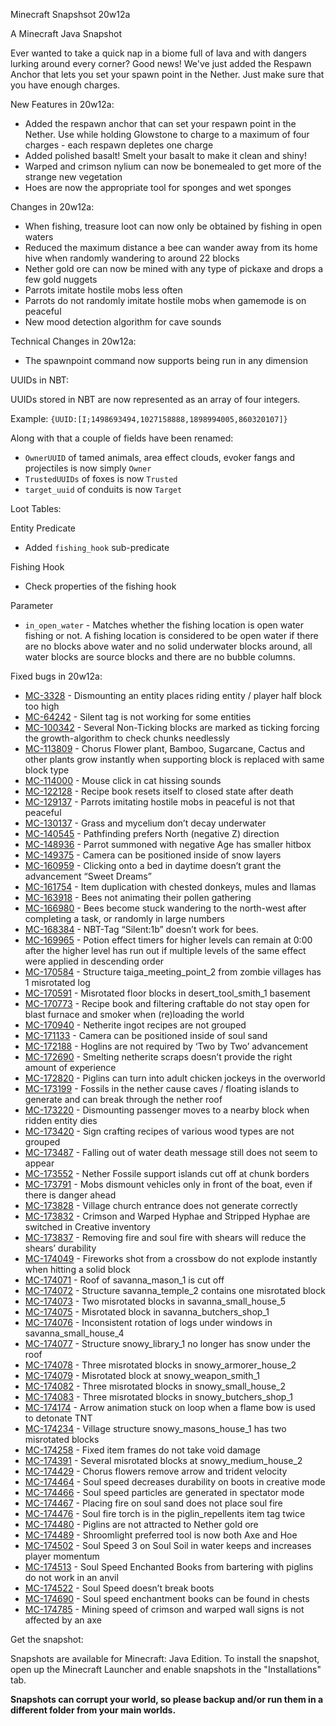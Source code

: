 
Minecraft Snapshsot 20w12a

A Minecraft Java Snapshot

Ever wanted to take a quick nap in a biome full of lava and with dangers lurking around every corner? Good news! We've just added the Respawn Anchor that lets you set your spawn point in the Nether. Just make sure that you have enough charges.

New Features in 20w12a:

   * Added the respawn anchor that can set your respawn point in the Nether. Use while holding Glowstone to charge to a maximum of four charges - each respawn depletes one charge
   * Added polished basalt! Smelt your basalt to make it clean and shiny!
   * Warped and crimson nylium can now be bonemealed to get more of the strange new vegetation
   * Hoes are now the appropriate tool for sponges and wet sponges

Changes in 20w12a:

   * When fishing, treasure loot can now only be obtained by fishing in open waters
   * Reduced the maximum distance a bee can wander away from its home hive when randomly wandering to around 22 blocks
   * Nether gold ore can now be mined with any type of pickaxe and drops a few gold nuggets
   * Parrots imitate hostile mobs less often
   * Parrots do not randomly imitate hostile mobs when gamemode is on peaceful
   * New mood detection algorithm for cave sounds

Technical Changes in 20w12a:

   * The spawnpoint command now supports being run in any dimension

UUIDs in NBT:

UUIDs stored in NBT are now represented as an array of four integers.

Example: `{UUID:[I;1498693494,1027158888,1898994005,860320107]}`

Along with that a couple of fields have been renamed:

   * `OwnerUUID` of tamed animals, area effect clouds, evoker fangs and projectiles is now simply `Owner`
   * `TrustedUUIDs` of foxes is now `Trusted`
   * `target_uuid` of conduits is now `Target`

Loot Tables:

Entity Predicate

   * Added `fishing_hook` sub-predicate

Fishing Hook

   * Check properties of the fishing hook

Parameter

   * `in_open_water` - Matches whether the fishing location is open water fishing or not. A fishing location is considered to be open water if there are no blocks above water and no solid underwater blocks around, all water blocks are source blocks and there are no bubble columns.

Fixed bugs in 20w12a:

   * [MC-3328](https://bugs.mojang.com/browse/MC-3328) - Dismounting an entity places riding entity / player half block too high
   * [MC-64242](https://bugs.mojang.com/browse/MC-64242) - Silent tag is not working for some entities
   * [MC-100342](https://bugs.mojang.com/browse/MC-100342) - Several Non-Ticking blocks are marked as ticking forcing the growth-algorithm to check chunks needlessly
   * [MC-113809](https://bugs.mojang.com/browse/MC-113809) - Chorus Flower plant, Bamboo, Sugarcane, Cactus and other plants grow instantly when supporting block is replaced with same block type
   * [MC-114000](https://bugs.mojang.com/browse/MC-114000) - Mouse click in cat hissing sounds
   * [MC-122128](https://bugs.mojang.com/browse/MC-122128) - Recipe book resets itself to closed state after death
   * [MC-129137](https://bugs.mojang.com/browse/MC-129137) - Parrots imitating hostile mobs in peaceful is not that peaceful
   * [MC-130137](https://bugs.mojang.com/browse/MC-130137) - Grass and mycelium don’t decay underwater
   * [MC-140545](https://bugs.mojang.com/browse/MC-140545) - Pathfinding prefers North (negative Z) direction
   * [MC-148936](https://bugs.mojang.com/browse/MC-148936) - Parrot summoned with negative Age has smaller hitbox
   * [MC-149375](https://bugs.mojang.com/browse/MC-149375) - Camera can be positioned inside of snow layers
   * [MC-160959](https://bugs.mojang.com/browse/MC-160959) - Clicking onto a bed in daytime doesn’t grant the advancement “Sweet Dreams”
   * [MC-161754](https://bugs.mojang.com/browse/MC-161754) - Item duplication with chested donkeys, mules and llamas
   * [MC-163918](https://bugs.mojang.com/browse/MC-163918) - Bees not animating their pollen gathering
   * [MC-166980](https://bugs.mojang.com/browse/MC-166980) - Bees become stuck wandering to the north-west after completing a task, or randomly in large numbers
   * [MC-168384](https://bugs.mojang.com/browse/MC-168384) - NBT-Tag “Silent:1b” doesn’t work for bees.
   * [MC-169965](https://bugs.mojang.com/browse/MC-169965) - Potion effect timers for higher levels can remain at 0:00 after the higher level has run out if multiple levels of the same effect were applied in descending order
   * [MC-170584](https://bugs.mojang.com/browse/MC-170584) - Structure taiga_meeting_point_2 from zombie villages has 1 misrotated log
   * [MC-170591](https://bugs.mojang.com/browse/MC-170591) - Misrotated floor blocks in desert_tool_smith_1 basement
   * [MC-170773](https://bugs.mojang.com/browse/MC-170773) - Recipe book and filtering craftable do not stay open for blast furnace and smoker when (re)loading the world
   * [MC-170940](https://bugs.mojang.com/browse/MC-170940) - Netherite ingot recipes are not grouped
   * [MC-171133](https://bugs.mojang.com/browse/MC-171133) - Camera can be positioned inside of soul sand
   * [MC-172188](https://bugs.mojang.com/browse/MC-172188) - Hoglins are not required by ‘Two by Two’ advancement
   * [MC-172690](https://bugs.mojang.com/browse/MC-172690) - Smelting netherite scraps doesn’t provide the right amount of experience
   * [MC-172820](https://bugs.mojang.com/browse/MC-172820) - Piglins can turn into adult chicken jockeys in the overworld
   * [MC-173199](https://bugs.mojang.com/browse/MC-173199) - Fossils in the nether cause caves / floating islands to generate and can break through the nether roof
   * [MC-173220](https://bugs.mojang.com/browse/MC-173220) - Dismounting passenger moves to a nearby block when ridden entity dies
   * [MC-173420](https://bugs.mojang.com/browse/MC-173420) - Sign crafting recipes of various wood types are not grouped
   * [MC-173487](https://bugs.mojang.com/browse/MC-173487) - Falling out of water death message still does not seem to appear
   * [MC-173552](https://bugs.mojang.com/browse/MC-173552) - Nether Fossile support islands cut off at chunk borders
   * [MC-173791](https://bugs.mojang.com/browse/MC-173791) - Mobs dismount vehicles only in front of the boat, even if there is danger ahead
   * [MC-173828](https://bugs.mojang.com/browse/MC-173828) - Village church entrance does not generate correctly
   * [MC-173832](https://bugs.mojang.com/browse/MC-173832) - Crimson and Warped Hyphae and Stripped Hyphae are switched in Creative inventory
   * [MC-173837](https://bugs.mojang.com/browse/MC-173837) - Removing fire and soul fire with shears will reduce the shears’ durability
   * [MC-174049](https://bugs.mojang.com/browse/MC-174049) - Fireworks shot from a crossbow do not explode instantly when hitting a solid block
   * [MC-174071](https://bugs.mojang.com/browse/MC-174071) - Roof of savanna_mason_1 is cut off
   * [MC-174072](https://bugs.mojang.com/browse/MC-174072) - Structure savanna_temple_2 contains one misrotated block
   * [MC-174073](https://bugs.mojang.com/browse/MC-174073) - Two misrotated blocks in savanna_small_house_5
   * [MC-174075](https://bugs.mojang.com/browse/MC-174075) - Misrotated block in savanna_butchers_shop_1
   * [MC-174076](https://bugs.mojang.com/browse/MC-174076) - Inconsistent rotation of logs under windows in savanna_small_house_4
   * [MC-174077](https://bugs.mojang.com/browse/MC-174077) - Structure snowy_library_1 no longer has snow under the roof
   * [MC-174078](https://bugs.mojang.com/browse/MC-174078) - Three misrotated blocks in snowy_armorer_house_2
   * [MC-174079](https://bugs.mojang.com/browse/MC-174079) - Misrotated block at snowy_weapon_smith_1
   * [MC-174082](https://bugs.mojang.com/browse/MC-174082) - Three misrotated blocks in snowy_small_house_2
   * [MC-174083](https://bugs.mojang.com/browse/MC-174083) - Three misrotated blocks in snowy_butchers_shop_1
   * [MC-174174](https://bugs.mojang.com/browse/MC-174174) - Arrow animation stuck on loop when a flame bow is used to detonate TNT
   * [MC-174234](https://bugs.mojang.com/browse/MC-174234) - Village structure snowy_masons_house_1 has two misrotated blocks
   * [MC-174258](https://bugs.mojang.com/browse/MC-174258) - Fixed item frames do not take void damage
   * [MC-174391](https://bugs.mojang.com/browse/MC-174391) - Several misrotated blocks at snowy_medium_house_2
   * [MC-174429](https://bugs.mojang.com/browse/MC-174429) - Chorus flowers remove arrow and trident velocity
   * [MC-174464](https://bugs.mojang.com/browse/MC-174464) - Soul speed decreases durability on boots in creative mode
   * [MC-174466](https://bugs.mojang.com/browse/MC-174466) - Soul speed particles are generated in spectator mode
   * [MC-174467](https://bugs.mojang.com/browse/MC-174467) - Placing fire on soul sand does not place soul fire
   * [MC-174476](https://bugs.mojang.com/browse/MC-174476) - Soul fire torch is in the piglin_repellents item tag twice
   * [MC-174480](https://bugs.mojang.com/browse/MC-174480) - Piglins are not attracted to Nether gold ore
   * [MC-174489](https://bugs.mojang.com/browse/MC-174489) - Shroomlight preferred tool is now both Axe and Hoe
   * [MC-174502](https://bugs.mojang.com/browse/MC-174502) - Soul Speed 3 on Soul Soil in water keeps and increases player momentum
   * [MC-174513](https://bugs.mojang.com/browse/MC-174513) - Soul Speed Enchanted Books from bartering with piglins do not work in an anvil
   * [MC-174522](https://bugs.mojang.com/browse/MC-174522) - Soul Speed doesn’t break boots
   * [MC-174690](https://bugs.mojang.com/browse/MC-174690) - Soul speed enchantment books can be found in chests
   * [MC-174785](https://bugs.mojang.com/browse/MC-174785) - Mining speed of crimson and warped wall signs is not affected by an axe

Get the snapshot:

Snapshots are available for Minecraft: Java Edition. To install the snapshot, open up the Minecraft Launcher and enable snapshots in the "Installations" tab.

**Snapshots can corrupt your world, so please backup and/or run them in a different folder from your main worlds.**